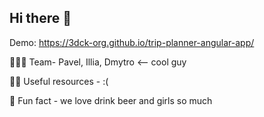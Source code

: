 ## Hi there 👋

Demo: https://3dck-org.github.io/trip-planner-angular-app/

🌈🙋‍♀️ Team- Pavel, Illia, Dmytro <-- cool guy

👩‍💻 Useful resources - :( 

🍿 Fun fact - we love drink beer and girls so much

